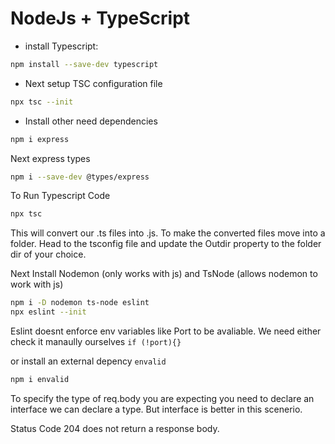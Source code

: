 # NodeJs + TypeScript

- install Typescript:

```bash
npm install --save-dev typescript
```

- Next setup TSC configuration file

```bash
npx tsc --init
```

- Install other need dependencies

```bash
npm i express
```

Next express types

```bash
npm i --save-dev @types/express
```

To Run Typescript Code

```bash
npx tsc
```

This will convert our .ts files into .js.
To make the converted files move into a folder. Head to the tsconfig file and update the Outdir property to the folder dir of your choice.

Next Install Nodemon (only works with js) and TsNode (allows nodemon to work with js)

```bash
npm i -D nodemon ts-node eslint
npx eslint --init
```

Eslint doesnt enforce env variables like Port to be avaliable. We need either check it manaully ourselves `if (!port){}`

or install an external depency `envalid`

```bash
npm i envalid
```

To specify the type of req.body you are expecting you need to declare an interface we can declare a type. But interface is better in this scenerio.

Status Code 204 does not return a response body.
